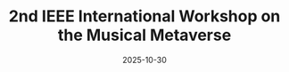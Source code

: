 ---
title: 2nd IEEE International Workshop on the Musical Metaverse
acronym: IWMM 2025
date: '2025-10-30' # Conference date. Ensure mm and dd are 2 digits
end_date: '2025-10-30' # Conference end date, leave empty if unknown
submission_date: '2025-07-01' # Date of submissions
ext_url: https://internetofsounds2025.ieee-is2.org/workshops/2nd-ieee-international-workshop-musical-metaverse # External URL to conference website
location: L’Aquila, Italy # City, Country
---